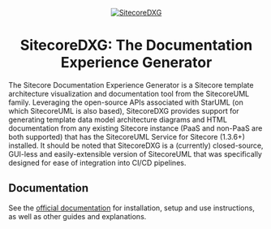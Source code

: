 <p align="center">
	<a href="https://github.com/zkniebel/SitecoreDXG/">
		<img src="https://zkniebel.gitbooks.io/sitecoredxg/content/assets/SitecoreDXG-logo-50x50.png" alt="SitecoreDXG" />
	</a>
</p>

<h1 align="center">SitecoreDXG: The Documentation Experience Generator</h1>

The Sitecore Documentation Experience Generator is a Sitecore template architecture visualization and documentation tool from the SitecoreUML family. Leveraging the open-source APIs associated with StarUML (on which SitecoreUML is also based), SitecoreDXG provides support for generating template data model architecture diagrams and HTML documentation from any existing Sitecore instance (PaaS and non-PaaS are both supported) that has the SitecoreUML Service for Sitecore (1.3.6+) installed. It should be noted that SitecoreDXG is a (currently) closed-source, GUI-less and easily-extensible version of SitecoreUML that was specifically designed for ease of integration into CI/CD pipelines. 

## Documentation

See the [official documentation](https://zkniebel.gitbooks.io/sitecoredxg/) for installation, setup and use instructions, as well as other guides and explanations.
 







